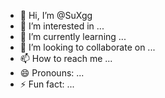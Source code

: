 - 👋 Hi, I’m @SuXgg
- 👀 I’m interested in ...
- 🌱 I’m currently learning ...
- 💞️ I’m looking to collaborate on ...
- 📫 How to reach me ...
- 😄 Pronouns: ...
- ⚡ Fun fact: ...

<!---
SuXgg/SuXgg is a ✨ special ✨ repository because its `README.md` (this file) appears on your GitHub profile.
You can click the Preview link to take a look at your changes.
--->
